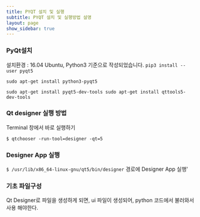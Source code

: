 ```yaml
---
title: PYQT 설치 및 실행
subtitle: PYQT 설치 및 실행방법 설명
layout: page
show_sidebar: true
---
```


### PyQt설치
설치환경 : 16.04 Ubuntu, Python3 기준으로 작성되었습니다.
`pip3 install --user pyqt5`

`sudo apt-get install python3-pyqt5`

`sudo apt-get install pyqt5-dev-tools sudo apt-get install qttools5-dev-tools`

### Qt designer 실행 방법
Terminal 창에서 바로 실행하기

`$ qtchooser -run-tool=designer -qt=5`

### Designer App 실행
`$ /usr/lib/x86_64-linux-gnu/qt5/bin/designer` 경로에 Designer App 실행'
### 기초 파일구성
Qt Designer로 파일을 생성하게 되면, ui 파일이 생성되어, python 코드에서 불러와서 사용 해야한다.
